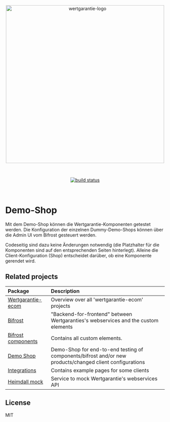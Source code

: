 <br/>
<br/>
<p align="center">
<img width="500" src="https://wertgarantie-bifrost.s3.eu-central-1.amazonaws.com/wertgarantie-logo.svg" alt="wertgarantie-logo">
</p>
<br/>
<p align="center">
  <a href="https://app.circleci.com/pipelines/github/wertgarantie-ecom/demo-shop?branch=master"><img src="https://circleci.com/gh/wertgarantie-ecom/demo-shop.svg?style=shield" alt="build status"></a>
  <!-- <a href="#"><img src="https://heroku-badge.herokuapp.com/?app=wertgarantie-bifrost&root=healthcheck" alt="heroku status"></a> -->
</p>
<br/>

# Demo-Shop
Mit dem Demo-Shop können die Wertgarantie-Komponenten getestet werden. Die Konfiguration der einzelnen Dummy-Demo-Shops können über die Admin UI vom Bifrost gesteuert werden. 

Codeseitig sind dazu keine Änderungen notwendig (die Platzhalter für die Komponenten sind auf den entsprechenden Seiten hinterlegt). Alleine die Client-Konfiguration (Shop) entscheidet darüber, ob eine Komponente gerendet wird.


## Related projects

| Package                                                       | Description                                                                                                                         |
| :------------------------------------------------------------- | :----------------------------------------------------------------------------------------------------------------------------------------------------- |
| [Wertgarantie-ecom](https://github.com/wertgarantie-ecom)                                         | Overview over all 'wertgarantie-ecom' projects                                          |
| [Bifrost](https://github.com/wertgarantie-ecom/bifrost)                     | "Backend-for-frontend" between Wertgaranties's webservices and the custom elements                               |
| [Bifrost components](https://github.com/wertgarantie-ecom/bifrost-components)             | Contains all custom elements.                   |
| [Demo Shop](https://github.com/wertgarantie-ecom/demo-shop) | Demo-Shop for end-to-end testing of components/bifrost and/or new products/changed client configurations |
| [Integrations](https://github.com/wertgarantie-ecom/integrations)               | Contains example pages for some clients                      |
| [Heimdall mock](https://github.com/wertgarantie-ecom/heimdall-mock)                     | Service to mock Wertgarantie's webservices API                               |


## License

MIT













